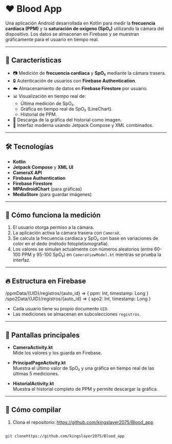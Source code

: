 # ❤️ Blood App

Una aplicación Android desarrollada en Kotlin para medir la **frecuencia cardíaca (PPM)** y la **saturación de oxígeno (SpO₂)** utilizando la cámara del dispositivo. Los datos se almacenan en Firebase y se muestran gráficamente para el usuario en tiempo real.

---

## 📱 Características

- 📷 Medición de **frecuencia cardíaca** y **SpO₂** mediante la cámara trasera.
- 🔒 Autenticación de usuarios con **Firebase Authentication**.
- ☁️ Almacenamiento de datos en **Firebase Firestore** por usuario.
- 📊 Visualización en tiempo real de:
  - Última medición de SpO₂.
  - Gráfica en tiempo real de SpO₂ (LineChart).
  - Historial de PPM.
- 💾 Descarga de la gráfica del historial como imagen.
- 🎨 Interfaz moderna usando Jetpack Compose y XML combinados.

---

## 🛠️ Tecnologías

- **Kotlin**
- **Jetpack Compose** y **XML UI**
- **CameraX API**
- **Firebase Authentication**
- **Firebase Firestore**
- **MPAndroidChart** (para gráficas)
- **MediaStore** (para guardar imágenes)

---

## 📸 Cómo funciona la medición

1. El usuario otorga permiso a la cámara.
2. La aplicación activa la cámara trasera con `CameraX`.
3. Se calcula la frecuencia cardíaca y SpO₂ con base en variaciones de color en el dedo (método fotopletismografía).
4. Los valores se simulan actualmente con números aleatorios (entre 60-100 PPM y 95-100 SpO₂) en `CameraViewModel.kt` mientras se prueba la interfaz.

---

## 🔥 Estructura en Firebase

/ppmData/{UID}/registros/{auto_id} => { ppm: Int, timestamp: Long }
/spo2Data/{UID}/registros/{auto_id} => { spo2: Int, timestamp: Long }


- Cada usuario tiene su propio documento `UID`.
- Las mediciones se almacenan en subcolecciones `registros`.

---

## 🧪 Pantallas principales

- **CameraActivity.kt**  
  Mide los valores y los guarda en Firebase.

- **PrincipalPageActivity.kt**  
  Muestra el último valor de SpO₂ y una gráfica en tiempo real de las últimas 5 mediciones.

- **HistorialActivity.kt**  
  Muestra el historial completo de PPM y permite descargar la gráfica.

---

## 🚀 Cómo compilar

1. Clona el repositorio:
https://github.com/kingslayer2075/Blood_app

```bash

git clonehttps://github.com/kingslayer2075/Blood_app
